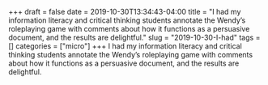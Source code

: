 +++draft = falsedate = 2019-10-30T13:34:43-04:00title = "I had my information literacy and critical thinking students annotate the Wendy’s roleplaying game with comments about how it functions as a persuasive document, and the results are delightful."slug = "2019-10-30-I-had"tags = []categories = ["micro"]+++I had my information literacy and critical thinking students annotate the Wendy’s roleplaying game with comments about how it functions as a persuasive document, and the results are delightful.